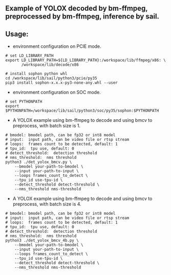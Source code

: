 ## Example of YOLOX decoded by bm-ffmpeg, preprocessed by bm-ffmpeg, inference by sail.

## Usage:

* environment configuration on PCIE mode.

```shell
# set LD_LIBRARY_PATH
export LD_LIBRARY_PATH=${LD_LIBRARY_PATH}:/workspace/lib/ffmpeg/x86: \
       /workspace/lib/decode/x86

# install sophon python whl
cd /workspace/lib/sail/python3/pcie/py35
pip3 install sophon-x.x.x-py3-none-any.whl --user
```

* environment configuration on SOC mode.

```shell
# set PYTHONPATH
export $PYTHONPATH=/workspace/lib/sail/python3/soc/py35/sophon:$PYTHONPATH
```

* A YOLOX example using bm-ffmpeg to decode and using bmcv to preprocess, with batch size is 1.

```shell
# bmodel: bmodel path, can be fp32 or int8 model
# input:  input path, can be video file or rtsp stream
# loops:  frames count to be detected, default: 1
# tpu_id:  tpu use, default: 0
# detect_threshold:  detection threshold
# nms_threshold:  nms threshold
python3 ./det_yolox_bmcv.py \
    --bmodel your-path-to-bmodel \
    --input your-path-to-input \
    --loops frames_count_to_detect \
    --tpu_id use-tpu-id \
    --detect_threshold detect-threshold \
    --nms_threshold nms-threshold 
```


* A YOLOX example using bm-ffmpeg to decode and using bmcv to preprocess, with batch size is 4.

```shell
# bmodel: bmodel path, can be fp32 or int8 model
# input:  input path, can be video file or rtsp stream
# loops:  frames count to be detected, default: 1
# tpu_id:  tpu use, default: 0
# detect_threshold:  detection threshold
# nms_threshold:  nms threshold
python3 ./det_yolox_bmcv_4b.py \
    --bmodel your-path-to-bmodel \
    --input your-path-to-input \
    --loops frames_count_to_detect \
    --tpu_id use-tpu-id \
    --detect_threshold detect-threshold \
    --nms_threshold nms-threshold 
```